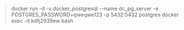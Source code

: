 

##
> docker run -d -v docker_postgresql --name dc_pg_server -e POSTGRES_PASSWORD=qweqwe123 -p 5432:5432 postgres
> docker exec -it kdfj2939ew bash
